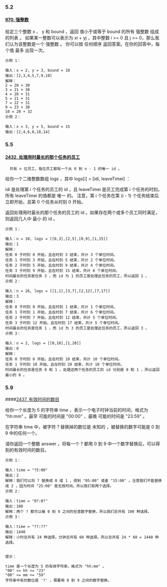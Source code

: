 ### 5.2
#### [970. 强整数](powerfulIntegers.java) 

给定三个整数 x 、 y 和 bound ，返回 值小于或等于 bound 的所有 强整数 组成的列表 。
如果某一整数可以表示为 xi + yj ，其中整数 i >= 0 且 j >= 0，那么我们认为该整数是一个 强整数 。
你可以按 任何顺序 返回答案。在你的回答中，每个值 最多 出现一次。

~~~
示例 1：

输入：x = 2, y = 3, bound = 10
输出：[2,3,4,5,7,9,10]
解释：
2 = 20 + 30
3 = 21 + 30
4 = 20 + 31
5 = 21 + 31
7 = 22 + 31
9 = 23 + 30
10 = 20 + 32
示例 2：

输入：x = 3, y = 5, bound = 15
输出：[2,4,6,8,10,14]
 ~~~

### 5.5
#### [2432. 处理用时最长的那个任务的员工](hardestWorker.java)
      共有 n 位员工，每位员工都有一个从 0 到 n - 1 的唯一 id 。

给你一个二维整数数组 logs ，其中 logs[i] = [idi, leaveTimei] ：

idi 是处理第 i 个任务的员工的 id ，且
leaveTimei 是员工完成第 i 个任务的时刻。所有 leaveTimei 的值都是 唯一 的。
注意，第 i 个任务在第 (i - 1) 个任务结束后立即开始，且第 0 个任务从时刻 0 开始。

返回处理用时最长的那个任务的员工的 id 。如果存在两个或多个员工同时满足，则返回几人中 最小 的 id 。


~~~
示例 1：

输入：n = 10, logs = [[0,3],[2,5],[0,9],[1,15]]
输出：1
解释：
任务 0 于时刻 0 开始，且在时刻 3 结束，共计 3 个单位时间。
任务 1 于时刻 3 开始，且在时刻 5 结束，共计 2 个单位时间。
任务 2 于时刻 5 开始，且在时刻 9 结束，共计 4 个单位时间。
任务 3 于时刻 9 开始，且在时刻 15 结束，共计 6 个单位时间。
时间最长的任务是任务 3 ，而 id 为 1 的员工是处理此任务的员工，所以返回 1 。
示例 2：

输入：n = 26, logs = [[1,1],[3,7],[2,12],[7,17]]
输出：3
解释：
任务 0 于时刻 0 开始，且在时刻 1 结束，共计 1 个单位时间。
任务 1 于时刻 1 开始，且在时刻 7 结束，共计 6 个单位时间。
任务 2 于时刻 7 开始，且在时刻 12 结束，共计 5 个单位时间。
任务 3 于时刻 12 开始，且在时刻 17 结束，共计 5 个单位时间。
时间最长的任务是任务 1 ，而 id 为 3 的员工是处理此任务的员工，所以返回 3 。
示例 3：

输入：n = 2, logs = [[0,10],[1,20]]
输出：0
解释：
任务 0 于时刻 0 开始，且在时刻 10 结束，共计 10 个单位时间。
任务 1 于时刻 10 开始，且在时刻 20 结束，共计 10 个单位时间。
时间最长的任务是任务 0 和 1 ，处理这两个任务的员工的 id 分别是 0 和 1 ，所以返回最小的 0 。
 ~~~

### 5.9
####[2437. 有效时间的数目](countTime.java)

给你一个长度为 5 的字符串 time ，表示一个电子时钟当前的时间，格式为 "hh:mm" 。最早 可能的时间是 "00:00" ，最晚 可能的时间是 "23:59" 。

在字符串 time 中，被字符 ? 替换掉的数位是 未知的 ，被替换的数字可能是 0 到 9 中的任何一个。

请你返回一个整数 answer ，将每一个 ? 都用 0 到 9 中一个数字替换后，可以得到的有效时间的数目。


~~~
示例 1：

输入：time = "?5:00"
输出：2
解释：我们可以将 ? 替换成 0 或 1 ，得到 "05:00" 或者 "15:00" 。注意我们不能替换成 2 ，因为时间 "25:00" 是无效时间。所以我们有两个选择。
示例 2：

输入：time = "0?:0?"
输出：100
解释：两个 ? 都可以被 0 到 9 之间的任意数字替换，所以我们总共有 100 种选择。
示例 3：

输入：time = "??:??"
输出：1440
解释：小时总共有 24 种选择，分钟总共有 60 种选择。所以总共有 24 * 60 = 1440 种选择。


提示：

time 是一个长度为 5 的有效字符串，格式为 "hh:mm" 。
"00" <= hh <= "23"
"00" <= mm <= "59"
字符串中有的数位是 '?' ，需要用 0 到 9 之间的数字替换。
~~~